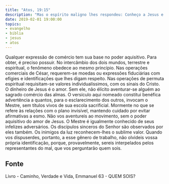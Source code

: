 ```yaml
---
title: "Atos, 19:15"
description: "Mas o espírito maligno lhes respondeu: Conheço a Jesus e bem sei quem é Paulo; mas vós, quem sois?"
date: 2019-02-01 19:00:00
topics: 
- evangelho
- biblia
- jesus
- atos
---
```


Qualquer expressão de comércio tem sua base no poder aquisitivo. Para
obter, é preciso possuir.
No intercâmbio dos dois mundos, terrestre e espiritual, o fenômeno
obedece ao mesmo princípio.
Nas operações comerciais de César, requerem-se moedas ou expressões
fiduciárias com efígies e identificações que lhes digam respeito. Nas operações
de permuta espiritual requisitam-se valores individualíssimos, com os sinais do
Cristo.
O dinheiro de Jesus é o amor. Sem ele, não élícito aventurar-se alguém ao
sagrado comércio das almas.
O versículo aqui nomeado constitui benéfica advertência a quantos, para o
esclarecimento dos outros, invocam o Mestre, sem títulos vivos de sua escola
sacrificial.
Mormente no que se refere às relações com o plano invisível, mantendo
cuidado por evitar afirmativas a esmo.
Não vos aventureis ao movimento, sem o poder aquisitivo do amor de
Jesus.
O Mestre é igualmente conhecido de seus infelizes adversários. Os
discípulos sinceros do Senhor são observados por eles também. Os inimigos
da luz reconhecem-lhes o sublime valor.
Quando vos dispuserdes, portanto, a esse gênero de trabalho, não olvideis
vossa própria identificação, porque, provavelmente, sereis interpelados pelos
representantes do mal, que vos perguntarão quem sois.





## Fonte
Livro - Caminho, Verdade e Vida, Emmanuel
63 -  QUEM SOIS?
